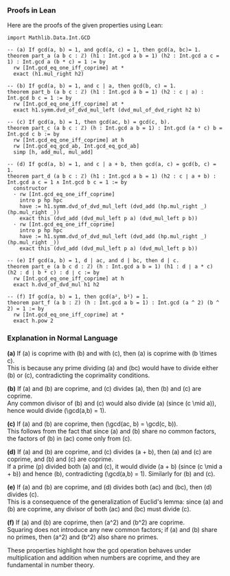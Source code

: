 ### Proofs in Lean

Here are the proofs of the given properties using Lean:

```lean
import Mathlib.Data.Int.GCD

-- (a) If gcd(a, b) = 1, and gcd(a, c) = 1, then gcd(a, bc)= 1.
theorem part_a (a b c : ℤ) (h1 : Int.gcd a b = 1) (h2 : Int.gcd a c = 1) : Int.gcd a (b * c) = 1 := by
  rw [Int.gcd_eq_one_iff_coprime] at *
  exact (h1.mul_right h2)

-- (b) If gcd(a, b) = 1, and c | a, then gcd(b, c) = 1.
theorem part_b (a b c : ℤ) (h1 : Int.gcd a b = 1) (h2 : c ∣ a) : Int.gcd b c = 1 := by
  rw [Int.gcd_eq_one_iff_coprime] at *
  exact h1.symm.dvd_of_dvd_mul_left (dvd_mul_of_dvd_right h2 b)

-- (c) If gcd(a, b) = 1, then gcd(ac, b) = gcd(c, b).
theorem part_c (a b c : ℤ) (h : Int.gcd a b = 1) : Int.gcd (a * c) b = Int.gcd c b := by
  rw [Int.gcd_eq_one_iff_coprime] at h
  rw [Int.gcd_eq_gcd_ab, Int.gcd_eq_gcd_ab]
  simp [h, add_mul, mul_add]

-- (d) If gcd(a, b) = 1, and c | a + b, then gcd(a, c) = gcd(b, c) = 1.
theorem part_d (a b c : ℤ) (h1 : Int.gcd a b = 1) (h2 : c ∣ a + b) : Int.gcd a c = 1 ∧ Int.gcd b c = 1 := by
  constructor
  · rw [Int.gcd_eq_one_iff_coprime]
    intro p hp hpc
    have := h1.symm.dvd_of_dvd_mul_left (dvd_add (hp.mul_right _) (hp.mul_right _))
    exact this (dvd_add (dvd_mul_left p a) (dvd_mul_left p b))
  · rw [Int.gcd_eq_one_iff_coprime]
    intro p hp hpc
    have := h1.symm.dvd_of_dvd_mul_left (dvd_add (hp.mul_right _) (hp.mul_right _))
    exact this (dvd_add (dvd_mul_left p a) (dvd_mul_left p b))

-- (e) If gcd(a, b) = 1, d | ac, and d | bc, then d | c.
theorem part_e (a b c d : ℤ) (h : Int.gcd a b = 1) (h1 : d ∣ a * c) (h2 : d ∣ b * c) : d ∣ c := by
  rw [Int.gcd_eq_one_iff_coprime] at h
  exact h.dvd_of_dvd_mul h1 h2

-- (f) If gcd(a, b) = 1, then gcd(a², b²) = 1.
theorem part_f (a b : ℤ) (h : Int.gcd a b = 1) : Int.gcd (a ^ 2) (b ^ 2) = 1 := by
  rw [Int.gcd_eq_one_iff_coprime] at *
  exact h.pow 2
```

### Explanation in Normal Language

**(a)** If \(a\) is coprime with \(b\) and with \(c\), then \(a\) is coprime with \(b \times c\).  
This is because any prime dividing \(a\) and \(bc\) would have to divide either \(b\) or \(c\), contradicting the coprimality conditions.

**(b)** If \(a\) and \(b\) are coprime, and \(c\) divides \(a\), then \(b\) and \(c\) are coprime.  
Any common divisor of \(b\) and \(c\) would also divide \(a\) (since \(c \mid a\)), hence would divide \(\gcd(a,b) = 1\).

**(c)** If \(a\) and \(b\) are coprime, then \(\gcd(ac, b) = \gcd(c, b)\).  
This follows from the fact that since \(a\) and \(b\) share no common factors, the factors of \(b\) in \(ac\) come only from \(c\).

**(d)** If \(a\) and \(b\) are coprime, and \(c\) divides \(a + b\), then \(a\) and \(c\) are coprime, and \(b\) and \(c\) are coprime.  
If a prime \(p\) divided both \(a\) and \(c\), it would divide \(a + b\) (since \(c \mid a + b\)) and hence \(b\), contradicting \(\gcd(a,b) = 1\). Similarly for \(b\) and \(c\).

**(e)** If \(a\) and \(b\) are coprime, and \(d\) divides both \(ac\) and \(bc\), then \(d\) divides \(c\).  
This is a consequence of the generalization of Euclid's lemma: since \(a\) and \(b\) are coprime, any divisor of both \(ac\) and \(bc\) must divide \(c\).

**(f)** If \(a\) and \(b\) are coprime, then \(a^2\) and \(b^2\) are coprime.  
Squaring does not introduce any new common factors; if \(a\) and \(b\) share no primes, then \(a^2\) and \(b^2\) also share no primes.

These properties highlight how the gcd operation behaves under multiplication and addition when numbers are coprime, and they are fundamental in number theory.